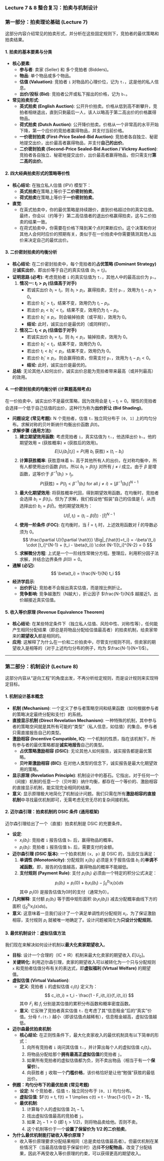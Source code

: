 ### Lecture 7 & 8 整合复习：拍卖与机制设计

### 第一部分：拍卖理论基础 (Lecture 7)

这部分内容介绍常见的拍卖形式，并分析在这些固定规则下，竞拍者的最优策略和拍卖结果。

#### 1. 拍卖的基本要素与分类

*   **核心要素**:
    *   **参与者**: 卖家 (Seller) 和 多个竞拍者 (Bidders)。
    *   **物品**: 单个物品或多个物品。
    *   **估值 (Valuation)**: 竞拍者 `i` 对物品的心理价位，记为 `tᵢ`，这是他的私人信息。
    *   **出价/投标 (Bid)**: 竞拍者公开或私下报出的价格，记为 `bᵢ`。
*   **常见拍卖形式**:
    *   **英式拍卖 (English Auction)**: 公开升价拍卖。价格从低到高不断攀升，竞拍者相继退出，直到只剩最后一人，该人以略高于第二高出价的价格赢得物品。
    *   **荷式拍卖 (Dutch Auction)**: 公开降价拍卖。价格从一个非常高的水平开始下降，第一个应价的竞拍者赢得物品，并支付当前价格。
    *   **一价密封拍卖 (First-Price Sealed-Bid Auction)**: 竞拍者各自独立、秘密地提交出价，出价最高者赢得物品，并支付**自己的出价**。
    *   **二价密封拍卖 (Second-Price Sealed-Bid Auction / Vickrey Auction)**: 竞拍者各自独立、秘密地提交出价，出价最高者赢得物品，但只需支付**第二高的出价**。

#### 2. 四大经典拍卖形式的策略等价性

*   **核心结论**: 在独立私人估值 (IPV) 模型下：
    *   **英式拍卖**在策略上等价于**二价密封拍卖**。
    *   **荷式拍卖**在策略上等价于**一价密封拍卖**。
*   **直觉**:
    *   在英式拍卖中，你的最优策略是持续跟价，直到价格超过你的真实估值。最终，你会以（约等于）第二高估值者的退出价格赢得拍卖，这与二价拍卖的结果一致。
    *   在荷式拍卖中，你需要在价格下降到某个点时果断应价。这个决策和你对其他人会何时应价的预期有关，类似于在一价拍卖中你需要猜测其他人出价来决定自己的最优出价。

#### 3. 二价密封拍卖的均衡分析

*   **核心结论**: 在二价密封拍卖中，每个竞拍者的**占优策略 (Dominant Strategy)** 是**诚实出价**，即出价等于自己的真实估值 ($b_i = t_i$)。
*   **证明思路 (必考)**: 考虑竞拍者 `i` 的真实估值为 `tᵢ`，其他人中的最高出价为 `pᵢ`。
    1.  **情况一: $t_i > p_i$ (估值高于对手)**
        *   若诚实出价 $b_i = t_i$，则 $b_i > p_i$，赢得拍卖，支付 `pᵢ`，效用为 $t_i - p_i > 0$。
        *   若出价 $b_i' > t_i$，结果不变，效用仍为 $t_i - p_i$。
        *   若出价 $p_i < b_i' < t_i$，结果不变，效用仍为 $t_i - p_i$。
        *   若出价 $b_i' \le p_i$，则会输掉拍卖（或平局），效用为 0。
        *   **结论**: 此时，诚实出价是最优的（或同样好）。
    2.  **情况二: $t_i < p_i$ (估值低于对手)**
        *   若诚实出价 $b_i = t_i$，则 $b_i < p_i$，输掉拍卖，效用为 0。
        *   若出价 $b_i' < t_i$，结果不变，效用仍为 0。
        *   若出价 $t_i < b_i' < p_i$，结果不变，效用仍为 0。
        *   若出价 $b_i' \ge p_i$，则会赢得拍卖，但需支付 `pᵢ`，效用为 $t_i - p_i < 0$。
        *   **结论**: 此时，诚实出价是最优的。
*   **总结**: 无论其他人如何出价，诚实出价总能为竞拍者带来最高（或并列最高）的效用。

#### 4. 一价密封拍卖的均衡分析 (计算题高频考点)

在一价拍卖中，诚实出价不是最优策略，因为效用会是 $t_i - t_i = 0$。理性的竞拍者会选择一个低于自己估值的出价，这种行为称为**出价折让 (Bid Shading)**。

*   **问题设定 (常见考题)**: N 个竞拍者，估值 `tᵢ` 独立同分布于 `[0, 1]` 上的均匀分布。求解对称的贝叶斯纳什均衡出价函数 $\beta(t)$。
*   **求解步骤 (通用方法)**:
    1.  **建立期望效用函数**: 考虑竞拍者 `i`，真实估值为 `tᵢ`，他选择出价 `bᵢ`。他的期望效用 = (获胜概率) $\times$ (获胜后的效用)。
        $$ E[U_i(b_i | t_i)] = P(\text{用 } b_i \text{ 获胜}) \times (t_i - b_i) $$
    2.  **计算获胜概率**: 获胜意味着 `bᵢ` 高于其他所有人的出价。在对称均衡中，所有人都使用出价函数 $\beta(t)$。所以 $b_i > \beta(t_j)$ 对所有 $j \ne i$ 成立。由于 $\beta$ 是增函数，这等价于 $\beta^{-1}(b_i) > t_j$。
        $$ P(\text{获胜}) = P(t_j < \beta^{-1}(b_i) \text{ for all } j \ne i) = [\beta^{-1}(b_i)]^{N-1} $$
    3.  **最大化期望效用**: 将获胜概率代回，得到期望效用函数。在均衡时，竞拍者会选择 $b_i = \beta(t_i)$。但为了求解，我们假设他“假装”自己的估值是 $\hat{t}$，从而选择出价 $b_i = \beta(\hat{t})$。他的期望效用为：
        $$ U(\hat{t}, t_i) = (t_i - \beta(\hat{t})) \cdot [\hat{t}]^{N-1} $$
    4.  **使用一阶条件 (FOC)**: 在均衡时，当 $\hat{t} = t_i$ 时，上述效用函数对 $\hat{t}$ 的导数必须为 0。
        $$ \frac{\partial U}{\partial \hat{t}} \Big|_{\hat{t}=t_i} = -\beta'(t_i) \cdot [t_i]^{N-1} + (t_i - \beta(t_i)) \cdot (N-1)[t_i]^{N-2} = 0 $$
    5.  **求解微分方程**: 上式是一个一阶线性常微分方程。整理后，利用积分因子法求解，并结合边界条件 $\beta(0)=0$。
*   **通解 (必记)**:
    $$
    \beta(t_i) = \frac{N-1}{N} t_i
    $$
*   **经济学启示**:
    *   **出价折让**: 竞拍者不会报出真实估值，而是按比例折让。
    *   **竞争影响**: 竞争越激烈（N越大），折让因子 $\frac{N-1}{N}$ 越接近1，出价越接近真实估值。

#### 5. 收入等价原理 (Revenue Equivalence Theorem)

*   **核心结论**: 在某些特定条件下（独立私人估值、风险中性、对称性等），任何能产生相同分配结果（即总是将物品分配给估值最高者）的拍卖机制，给卖家带来的**期望收入**都是相同的。
*   **应用**: 这解释了为什么在一价和二价拍卖中，尽管支付规则不同，但卖家的期望收入是相等的（对于上述均匀分布的例子，均为 $\frac{N-1}{N+1}$）。

---

### 第二部分：机制设计 (Lecture 8)

这部分内容从“逆向工程”的角度出发，不再分析给定规则，而是设计规则来实现特定目标。

#### 1. 机制设计基本概念

*   **机制 (Mechanism)**: 一个定义了参与者策略空间和结果函数（如何根据参与者的策略决定最终分配和支付）的系统。
*   **直接显示机制 (Direct Revelation Mechanism)**: 一种特殊的机制，其中参与者的策略空间就是其所有可能的“类型”（私人信息，如估值）的集合。参与者只需直接报告自己的类型。
*   **激励相容 (Incentive Compatible, IC)**: 一个机制的性质，指在该机制下，所有参与者的最优策略都是**诚实地报告**自己的类型。
    *   **占优策略激励相容 (DSIC)**: 无论其他人如何报告，诚实报告都是最优策略。
    *   **贝叶斯激励相容 (BIC)**: 在对他人类型的信念下，诚实报告是最大化期望效用的策略。
*   **显示原理 (Revelation Principle)**: 机制设计中的基石。它指出，对于任何一个（间接）机制的任意一个（贝叶斯）纳什均衡，都存在一个等价的、激励相容的直接显示机制，能实现完全相同的结果。
*   **意义**: 显示原理极大地简化了机制设计问题。我们只需在所有**激励相容的直接机制**中寻找最优机制即可，无需考虑无穷无尽的复杂间接机制。

#### 2. 迈尔森引理：拍卖机制的 DSIC 条件 (通用框架)

迈尔森引理给出了一个（直接）拍卖机制是 DSIC 的充要条件。
*   **设定**:
    *   $x_i(b_i)$: 竞拍者 `i` 报告估值 `bᵢ` 后，赢得物品的概率。
    *   $p_i(b_i)$: 竞拍者 `i` 报告估值 `bᵢ` 后，需要支付的金额。
*   **迈尔森引理 (DSIC 版本)**: 一个拍卖机制 `(x, p)` 是 DSIC 的，当且仅当满足：
    1.  **单调性 (Monotonicity)**: 分配规则 $x_i(b_i)$ 必须是关于报告估值 $b_i$ 的**单调不减函数**。即，报告的估值越高，赢得物品的概率不能越低。
    2.  **支付规则 (Payment Rule)**: 支付 $p_i(b_i)$ 必须由一个特定的积分公式决定：
        $$
        p_i(b_i) = p_i(0) + b_i x_i(b_i) - \int_{0}^{b_i} x_i(s) ds
        $$
        其中 $p_i(0)$ 是报告估值为0时的支付（通常为0）。
*   **几何解释**: 支付额 $p_i(b_i)$ 等于图中矩形面积 ($b_i x_i(b_i)$) 减去分配概率曲线下方的面积 ($\int_0^{b_i} x_i(s)ds$)。
*   **意义**: 这意味着一旦我们设计了一个满足单调性的分配规则 $x_i$，为了保证激励相容，支付规则 $p_i$ 就被唯一地确定了。设计问题被简化为**只设计分配规则**。

#### 3. 最优机制设计：虚拟估值方法

我们现在来解决如何设计机制以**最大化卖家期望收入**。
*   **目标**: 设计一个合理的（IC + IR）机制来最大化卖家的期望收入 $E[U_0]$。
*   **关键转化**: 利用迈尔森引理，卖家的期望收入可以被转化为一个只与分配规则 `x` 和竞拍者估值分布有关的表达式，即**虚拟福利 (Virtual Welfare)** 的期望值。
*   **虚拟估值 (Virtual Valuation)**:
    *   **定义**: 竞拍者 `i` 的虚拟估值 $c_i(t_i)$ 定义为：
        $$
        c_i(t_i) = t_i - \frac{1 - F_i(t_i)}{f_i(t_i)}
        $$
        其中 $F_i$ 和 $f_i$ 分别是其估值的累积分布函数和概率密度函数。
    *   **意义**: 它反映了竞拍者真实估值 `tᵢ` 在考虑了其“信息租金”后的“真实”价值。分母 `fᵢ(tᵢ)` 越小（即该估值点越稀有），信息租金越高，虚拟估值越低。
*   **迈尔森最优拍卖机制**:
    *   **核心结论**: 在正则性条件下，最大化卖家收入的最优机制具有以下简单的形式：
        1.  向所有竞拍者 `i` 询问其估值 `tᵢ`，并计算出每个人的虚拟估值 $c_i(t_i)$。
        2.  将物品分配给那个**拥有最高正虚拟估值**的竞拍者 `j`。
        3.  如果所有竞拍者的虚拟估值都为负，则不卖出物品（相当于有一个**保留价**）。
        4.  向获胜者 `j` 收取一个**门槛价格**，该价格恰好是让他“勉强”获胜的最低出价。
*   **例题：均匀分布下的最优拍卖 (常见考题)**
    *   **设定**: N 个竞拍者，估值 `tᵢ` 独立同分布于 `[0, 1]` 均匀分布。
    *   **虚拟估值**: $F(t) = t, f(t) = 1 \implies c(t) = t - \frac{1-t}{1} = 2t - 1$。
    *   **最优机制**:
        1.  计算每个人的虚拟估值 $2t_i - 1$。
        2.  找出虚拟估值最高的竞拍者 `j`。
        3.  如果 $2t_j - 1 > 0$ (即 $t_j > 1/2$)，则将物品卖给他。否则不卖。
        4.  这个机制等价于一个**设置了保留价为 1/2 的二价拍卖**。
*   **为什么最优机制能打破收入等价原理？**
    *   收入等价原理要求分配结果相同（总是卖给估值最高者）。但最优机制在某些情况下（当最高估值低于保留价时）选择**不分配物品**，改变了分配结果，因此不再受收入等价原理的约束，可以获得更高的期望收入。
